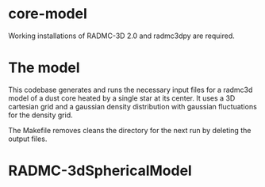 # core-model

Working installations of RADMC-3D 2.0 and radmc3dpy are required.

# The model
This codebase generates and runs the necessary input files for a radmc3d model of a dust core heated by a single star at its center. It uses a 3D cartesian grid and a gaussian density distribution with gaussian fluctuations for the density grid. 

The Makefile removes cleans the directory for the next run by deleting the output files.
# RADMC-3dSphericalModel
